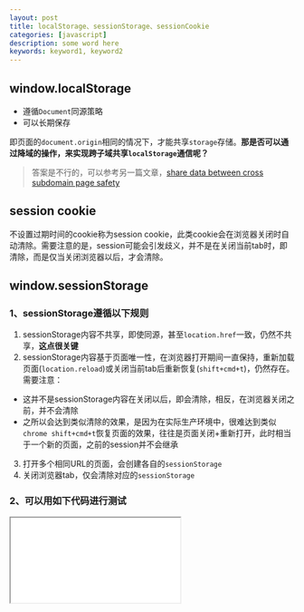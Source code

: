 ```yaml
---
layout: post
title: localStorage、sessionStorage、sessionCookie
categories: [javascript]
description: some word here
keywords: keyword1, keyword2
---
```


## window.localStorage

* 遵循`Document`同源策略
* 可以长期保存

即页面的`document.origin`相同的情况下，才能共享`storage`存储。**那是否可以通过降域的操作，来实现跨子域共享`localStorage`通信呢？**

> 答案是不行的，可以参考另一篇文章，[share data between cross subdomain page safety]()

## session cookie

不设置过期时间的cookie称为session cookie，此类cookie会在浏览器关闭时自动清除。需要注意的是，session可能会引发歧义，并不是在关闭当前tab时，即清除，而是仅当关闭浏览器以后，才会清除。
## window.sessionStorage
### 1、sessionStorage遵循以下规则

1. sessionStorage内容不共享，即使同源，甚至`location.href`一致，仍然不共享，**这点很关键**
2. sessionStorage内容基于页面唯一性，在浏览器打开期间一直保持，重新加载页面(`location.reload`)或关闭当前tab后重新恢复(`shift+cmd+t`)，仍然存在。需要注意：
  * 这并不是sessionStorage内容在关闭以后，即会清除，相反，在浏览器关闭之前，并不会清除
  * 之所以会达到类似清除的效果，是因为在实际生产环境中，很难达到类似`chrome shift+cmd+t`恢复页面的效果，往往是页面关闭+重新打开，此时相当于一个新的页面，之前的session并不会继承
3. 打开多个相同URL的页面，会创建各自的`sessionStorage`
4. 关闭浏览器tab，仅会清除对应的`sessionStorage`

### 2、可以用如下代码进行测试

<iframe name="codemirror" src="{{ site.url }}/packages/apps/codemirror/lib/index.html">
const value1 = window.sessionStorage.getItem('key1');
const value2 = window.sessionStorage.getItem('key2');
if (!value1) {
  window.sessionStorage.setItem('key1', 'value1');
}
if (!value2) {
  window.sessionStorage.setItem('key2', 'value2');
}
console.log('value1: ', value1);
console.log('value2: ', value2);
</iframe>